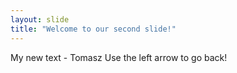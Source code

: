 ```yaml
---
layout: slide
title: "Welcome to our second slide!"
---
```

My new text - Tomasz
Use the left arrow to go back!
